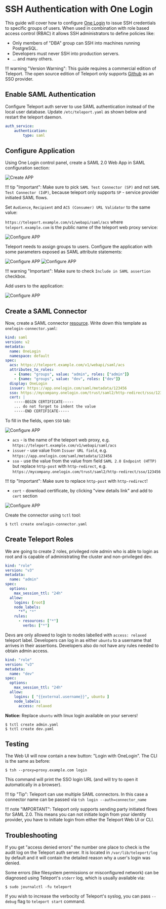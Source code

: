 <h1>SSH Authentication with One Login</h1>

This guide will cover how to configure [One Login](https://www.onelogin.com/) to issue
SSH credentials to specific groups of users. When used in combination with role
based access control (RBAC) it allows SSH administrators to define policies
like:

* Only members of "DBA" group can SSH into machines running PostgreSQL.
* Developers must never SSH into production servers.
* ... and many others.

!!! warning "Version Warning":
    This guide requires a commercial edition of Teleport. The open source
    edition of Teleport only supports [Github](admin-guide/#github-oauth-20) as
    an SSO provider.

## Enable SAML Authentication

Configure Teleport auth server to use SAML authentication instead of the local
user database. Update `/etc/teleport.yaml` as shown below and restart the
teleport daemon.

```yaml
auth_service:
    authentication:
        type: saml
```

## Configure Application

Using One Login control panel, create a SAML 2.0 Web App in SAML configuration
section:

![Create APP](img/onelogin-saml-1.png?raw=true)

!!! tip "Important":
    Make sure to pick `SAML Test Connector (SP)` and not `SAML Test Connector (IdP)`,
    because teleport only supports `SP` - service provider initiated SAML flows.

Set `Audience`, `Recipient` and `ACS (Consumer) URL Validator` to the same value:

`https://teleport.example.com/v1/webapi/saml/acs` where `teleport.example.com` is the
public name of the teleport web proxy service:

![Configure APP](img/onelogin-saml-2.png)

Teleport needs to assign groups to users. Configure the application with some parameters
exposed as SAML attribute statements:

![Configure APP](img/onelogin-saml-3.png)
![Configure APP](img/onelogin-saml-4.png)

!!! warning "Important":
    Make sure to check `Include in SAML assertion` checkbox.

Add users to the application:

![Configure APP](img/onelogin-saml-5.png)

## Create a SAML Connector

Now, create a SAML connector [resource](admin-guide#resources).
Write down this template as `onelogin-connector.yaml`:

```yaml
kind: saml
version: v2
metadata:
  name: OneLogin
  namespace: default
spec:
  acs: https://teleport.example.com/v1/webapi/saml/acs
  attributes_to_roles:
    - {name: "groups", value: "admin", roles: ["admin"]}
    - {name: "groups", value: "dev", roles: ["dev"]}
  display: OneLogin
  issuer: https://app.onelogin.com/saml/metadata/123456
  sso: https://mycompany.onelogin.com/trust/saml2/http-redirect/sso/123456
  cert: |
    -----BEGIN CERTIFICATE-----
    ... do not forget to indent the value
    -----END CERTIFICATE-----
```

To fill in the fields, open `SSO` tab:

![Configure APP](img/onelogin-saml-6.png)

* `acs` - is the name of the teleport web proxy, e.g. `https://teleport.example.com/v1/webapi/saml/acs`
* `issuer` - use value from `Issuer URL field`, e.g. `https://app.onelogin.com/saml/metadata/123456`
* `sso` - use the value from the value from field `SAML 2.0 Endpoint (HTTP)` but replace `http-post` with `http-redirect`, e.g. `https://mycompany.onelogin.com/trust/saml2/http-redirect/sso/123456`

!!! tip "Important":
    Make sure to replace `http-post` with `http-redirect`!

* `cert` - download certificate, by clicking "view details link" and add to `cert` section

![Configure APP](img/onelogin-saml-7.png)

Create the connector using `tctl` tool:

```bsh
$ tctl create onelogin-connector.yaml
```

## Create Teleport Roles

We are going to create 2 roles, privileged role admin who is able to login as
root and is capable of administrating the cluster and non-privileged dev.

```yaml
kind: "role"
version: "v3"
metadata:
  name: "admin"
spec:
  options:
    max_session_ttl: "24h"
  allow:
    logins: [root]
    node_labels:
      "*": "*"
    rules:
      - resources: ["*"]
        verbs: ["*"]
```

Devs are only allowed to login to nodes labelled with `access: relaxed`
teleport label. Developers can log in as either `ubuntu` to a username that
arrives in their assertions. Developers also do not have any rules needed to
obtain admin access.

```yaml
kind: "role"
version: "v3"
metadata:
  name: "dev"
spec:
  options:
    max_session_ttl: "24h"
  allow:
    logins: [ "{{external.username}}", ubuntu ]
    node_labels:
      access: relaxed
```

**Notice:** Replace `ubuntu` with linux login available on your servers!

```bsh
$ tctl create admin.yaml
$ tctl create dev.yaml
```

## Testing

The Web UI will now contain a new button: "Login with OneLogin". The CLI is
the same as before:

```bsh
$ tsh --proxy=proxy.example.com login
```

This command will print the SSO login URL (and will try to open it
automatically in a browser).

!!! tip "Tip":
    Teleport can use multiple SAML connectors. In this case a connector name
    can be passed via `tsh login --auth=connector_name`

!!! note "IMPORTANT":
    Teleport only supports sending party initiated flows for SAML 2.0. This
    means you can not initiate login from your identity provider, you have to
    initiate login from either the Teleport Web UI or CLI.

## Troubleshooting

If you get "access denied errors" the number one place to check is the audit
log on the Teleport auth server. It is located in `/var/lib/teleport/log` by
default and it will contain the detailed reason why a user's login was denied.

Some errors (like filesystem permissions or misconfigured network) can be
diagnosed using Teleport's `stderr` log, which is usually available via:

```bsh
$ sudo journalctl -fu teleport
```

If you wish to increase the verbocity of Teleport's syslog, you can pass
`--debug` flag to `teleport start` command.

